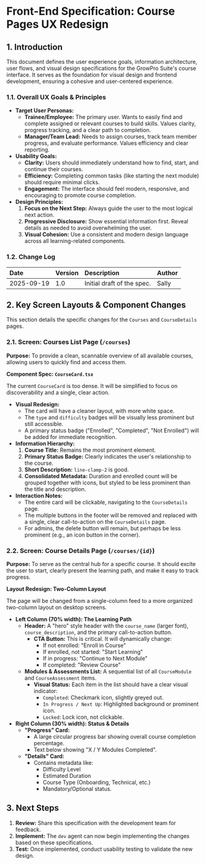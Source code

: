 # Front-End Specification: Course Pages UX Redesign

## 1. Introduction

This document defines the user experience goals, information architecture, user flows, and visual design specifications for the GrowPro Suite's course interface. It serves as the foundation for visual design and frontend development, ensuring a cohesive and user-centered experience.

### 1.1. Overall UX Goals & Principles

*   **Target User Personas:**
    *   **Trainee/Employee:** The primary user. Wants to easily find and complete assigned or relevant courses to build skills. Values clarity, progress tracking, and a clear path to completion.
    *   **Manager/Team Lead:** Needs to assign courses, track team member progress, and evaluate performance. Values efficiency and clear reporting.
*   **Usability Goals:**
    *   **Clarity:** Users should immediately understand how to find, start, and continue their courses.
    *   **Efficiency:** Completing common tasks (like starting the next module) should require minimal clicks.
    *   **Engagement:** The interface should feel modern, responsive, and encouraging to promote course completion.
*   **Design Principles:**
    1.  **Focus on the Next Step:** Always guide the user to the most logical next action.
    2.  **Progressive Disclosure:** Show essential information first. Reveal details as needed to avoid overwhelming the user.
    3.  **Visual Cohesion:** Use a consistent and modern design language across all learning-related components.

### 1.2. Change Log

| Date       | Version | Description                 | Author |
| :--------- | :------ | :-------------------------- | :----- |
| 2025-09-19 | 1.0     | Initial draft of the spec.  | Sally  |

## 2. Key Screen Layouts & Component Changes

This section details the specific changes for the `Courses` and `CourseDetails` pages.

### 2.1. Screen: Courses List Page (`/courses`)

**Purpose:** To provide a clean, scannable overview of all available courses, allowing users to quickly find and access them.

**Component Spec: `CourseCard.tsx`**

The current `CourseCard` is too dense. It will be simplified to focus on discoverability and a single, clear action.

*   **Visual Redesign:**
    *   The card will have a cleaner layout, with more white space.
    *   The `type` and `difficulty` badges will be visually less prominent but still accessible.
    *   A primary status badge ("Enrolled", "Completed", "Not Enrolled") will be added for immediate recognition.
*   **Information Hierarchy:**
    1.  **Course Title:** Remains the most prominent element.
    2.  **Primary Status Badge:** Clearly indicates the user's relationship to the course.
    3.  **Short Description:** `line-clamp-2` is good.
    4.  **Consolidated Metadata:** Duration and enrolled count will be grouped together with icons, but styled to be less prominent than the title and description.
*   **Interaction Notes:**
    *   The entire card will be clickable, navigating to the `CourseDetails` page.
    *   The multiple buttons in the footer will be removed and replaced with a single, clear call-to-action on the `CourseDetails` page.
    *   For admins, the delete button will remain, but perhaps be less prominent (e.g., an icon button in the corner).

### 2.2. Screen: Course Details Page (`/courses/{id}`)

**Purpose:** To serve as the central hub for a specific course. It should excite the user to start, clearly present the learning path, and make it easy to track progress.

**Layout Redesign: Two-Column Layout**

The page will be changed from a single-column feed to a more organized two-column layout on desktop screens.

*   **Left Column (70% width): The Learning Path**
    *   **Header:** A "hero" style header with the `course_name` (larger font), `course_description`, and the primary call-to-action button.
        *   **CTA Button:** This is critical. It will dynamically change:
            *   If not enrolled: "Enroll in Course"
            *   If enrolled, not started: "Start Learning"
            *   If in progress: "Continue to Next Module"
            *   If completed: "Review Course"
    *   **Modules & Assessments List:** A sequential list of all `CourseModule` and `CourseAssessment` items.
        *   **Visual Status:** Each item in the list should have a clear visual indicator:
            *   `Completed`: Checkmark icon, slightly greyed out.
            *   `In Progress / Next Up`: Highlighted background or prominent icon.
            *   `Locked`: Lock icon, not clickable.
*   **Right Column (30% width): Status & Details**
    *   **"Progress" Card:**
        *   A large circular progress bar showing overall course completion percentage.
        *   Text below showing "X / Y Modules Completed".
    *   **"Details" Card:**
        *   Contains metadata like:
            *   Difficulty Level
            *   Estimated Duration
            *   Course Type (Onboarding, Technical, etc.)
            *   Mandatory/Optional status.

## 3. Next Steps

1.  **Review:** Share this specification with the development team for feedback.
2.  **Implement:** The `dev` agent can now begin implementing the changes based on these specifications.
3.  **Test:** Once implemented, conduct usability testing to validate the new design.
